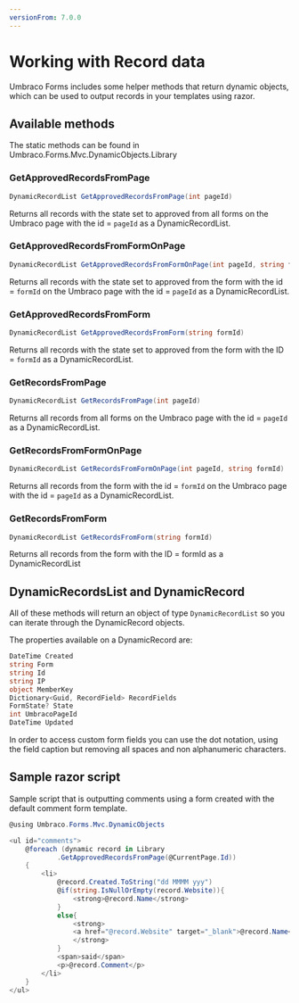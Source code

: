 ```yaml
---
versionFrom: 7.0.0
---
```


# Working with Record data

Umbraco Forms includes some helper methods that return dynamic objects, which can be used to output records in your templates using razor.

## Available methods
The static methods can be found in Umbraco.Forms.Mvc.DynamicObjects.Library

### GetApprovedRecordsFromPage

```csharp
DynamicRecordList GetApprovedRecordsFromPage(int pageId)
```

Returns all records with the state set to approved from all forms on the Umbraco page with the id = `pageId` as a DynamicRecordList. 

### GetApprovedRecordsFromFormOnPage

```csharp
DynamicRecordList GetApprovedRecordsFromFormOnPage(int pageId, string formId)
```

Returns all records with the state set to approved from the form with the id = `formId` on the Umbraco page with the id = `pageId` as a DynamicRecordList.

### GetApprovedRecordsFromForm

```csharp
DynamicRecordList GetApprovedRecordsFromForm(string formId)
```

Returns all records with the state set to approved from the form with the ID = `formId` as a DynamicRecordList.

### GetRecordsFromPage

```csharp
DynamicRecordList GetRecordsFromPage(int pageId)
```

Returns all records from all forms on the Umbraco page with the id = `pageId` as a DynamicRecordList.

### GetRecordsFromFormOnPage

```csharp
DynamicRecordList GetRecordsFromFormOnPage(int pageId, string formId)
```

Returns all records from the form with the id = `formId` on the Umbraco page with the id = `pageId` as a DynamicRecordList.

### GetRecordsFromForm

```csharp
DynamicRecordList GetRecordsFromForm(string formId)
```

Returns all records from the form with the ID = formId as a DynamicRecordList

## DynamicRecordsList and DynamicRecord

All of these methods will return an object of type `DynamicRecordList` so you can iterate through the DynamicRecord objects.

The properties available on a DynamicRecord are:

```csharp
DateTime Created
string Form
string Id
string IP
object MemberKey
Dictionary<Guid, RecordField> RecordFields
FormState? State
int UmbracoPageId
DateTime Updated
```

In order to access custom form fields you can use the dot notation, using the field caption but removing all spaces and non alphanumeric characters.

## Sample razor script 

Sample script that is outputting comments using a form created with the default comment form template.

```csharp
@using Umbraco.Forms.Mvc.DynamicObjects

<ul id="comments">
	@foreach (dynamic record in Library
			.GetApprovedRecordsFromPage(@CurrentPage.Id))
	{
		<li>
			@record.Created.ToString("dd MMMM yyy")
			@if(string.IsNullOrEmpty(record.Website)){
				<strong>@record.Name</strong>
			}
			else{
				<strong>
				<a href="@record.Website" target="_blank">@record.Name</a>
				</strong>
			}
			<span>said</span>
			<p>@record.Comment</p>
		</li>
	}
</ul>
```
